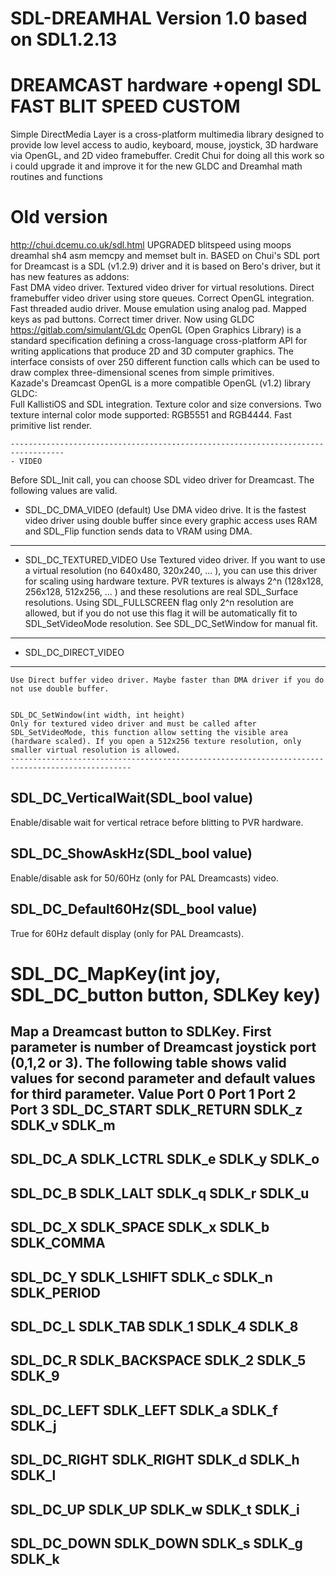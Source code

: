 # SDL-DREAMHAL Version 1.0 based on SDL1.2.13
# DREAMCAST hardware +opengl SDL FAST BLIT SPEED CUSTOM
Simple DirectMedia Layer is a cross-platform multimedia library designed to provide low level access to audio, keyboard, mouse, joystick, 3D hardware via OpenGL, and 2D video framebuffer.
Credit Chui for doing all this work so i could upgrade it and improve it for the new GLDC and Dreamhal math routines and functions 
# Old version
http://chui.dcemu.co.uk/sdl.html
  UPGRADED blitspeed using moops dreamhal sh4 asm memcpy and memset bult in.
	BASED on Chui's SDL port for Dreamcast is a SDL (v1.2.9) driver and it is based on Bero's driver, but it has new features as addons:	
	Fast DMA video driver.
	Textured video driver for virtual resolutions.
	Direct framebuffer video driver using store queues.
	Correct OpenGL integration.
	Fast threaded audio driver.
	Mouse emulation using analog pad.
	Mapped keys as pad buttons.
	Correct timer driver.
 Now using GLDC  https://gitlab.com/simulant/GLdc
	OpenGL (Open Graphics Library) is a standard specification defining a cross-language cross-platform API for writing applications that produce 2D and 3D computer graphics. The    interface consists of over 250 different function calls which can be used to draw complex three-dimensional scenes from simple primitives.	
	Kazade's Dreamcast OpenGL is a more compatible OpenGL (v1.2) library GLDC:	
	Full KallistiOS and SDL integration.
	Texture color and size conversions.
	Two texture internal color mode supported: RGB5551 and RGB4444.
	Fast primitive list render.
	
	----------------------------------------------------------------------------------
	- VIDEO
 Before SDL_Init call, you can choose SDL video driver for Dreamcast. The following values are valid.

- SDL_DC_DMA_VIDEO (default)
	Use DMA video drive. It is the fastest video driver using double buffer since every graphic access uses RAM and SDL_Flip function sends data to VRAM using DMA.
------------------------------------------------------------------------------------------------------
- SDL_DC_TEXTURED_VIDEO
	Use Textured video driver. If you want to use a virtual resolution (no 640x480, 320x240, ... ), you can use this driver for scaling using hardware texture. PVR textures is always 2^n (128x128, 256x128, 512x256, ... ) and these resolutions are real SDL_Surface resolutions.
Using SDL_FULLSCREEN flag only 2^n resolution are allowed, but if you do not use this flag it will be automatically fit to SDL_SetVideoMode resolution. See SDL_DC_SetWindow for manual fit.
----------------------------------------------------------------------------------------------
- SDL_DC_DIRECT_VIDEO
- ----------------------------
	Use Direct buffer video driver. Maybe faster than DMA driver if you do not use double buffer.
	
	
	SDL_DC_SetWindow(int width, int height)
	Only for textured video driver and must be called after SDL_SetVideoMode, this function allow setting the visible area (hardware scaled). If you open a 512x256 texture resolution, only smaller virtual resolution is allowed.
	-------------------------------------------------------------------------------------------------
	
SDL_DC_VerticalWait(SDL_bool value)
-------------------------------------------------
Enable/disable wait for vertical retrace before blitting to PVR hardware.		
	
SDL_DC_ShowAskHz(SDL_bool value)
------------------------------------
Enable/disable ask for 50/60Hz (only for PAL Dreamcasts) video.		
	
SDL_DC_Default60Hz(SDL_bool value)
--------------------------------------
True for 60Hz default display (only for PAL Dreamcasts).

# SDL_DC_MapKey(int joy, SDL_DC_button button, SDLKey key)

Map a Dreamcast button to SDLKey. First parameter is number of Dreamcast joystick port (0,1,2 or 3). The following table shows valid values for second parameter and default values for third parameter.
Value	Port 0	Port 1	Port 2	Port 3
SDL_DC_START	SDLK_RETURN	SDLK_z	SDLK_v	SDLK_m
--------------------------------------------------------
SDL_DC_A	SDLK_LCTRL	SDLK_e	SDLK_y	SDLK_o
----------------------------------------------------------
SDL_DC_B	SDLK_LALT	SDLK_q	SDLK_r	SDLK_u
----------------------------------------------------------
SDL_DC_X	SDLK_SPACE	SDLK_x	SDLK_b	SDLK_COMMA
------------------------------------------------------------
SDL_DC_Y	SDLK_LSHIFT	SDLK_c	SDLK_n	SDLK_PERIOD
-------------------------------------------------------------
SDL_DC_L	SDLK_TAB	SDLK_1	SDLK_4	SDLK_8
--------------------------------------------------------
SDL_DC_R	SDLK_BACKSPACE	SDLK_2	SDLK_5	SDLK_9
---------------------------------------------------------
SDL_DC_LEFT	SDLK_LEFT	SDLK_a	SDLK_f	SDLK_j
--------------------------------------------------------
SDL_DC_RIGHT	SDLK_RIGHT	SDLK_d	SDLK_h	SDLK_l
-------------------------------------------------------
SDL_DC_UP	SDLK_UP	SDLK_w	SDLK_t	SDLK_i
---------------------------------------------------
SDL_DC_DOWN	SDLK_DOWN	SDLK_s	SDLK_g	SDLK_k
-------------------------------------------------------------
